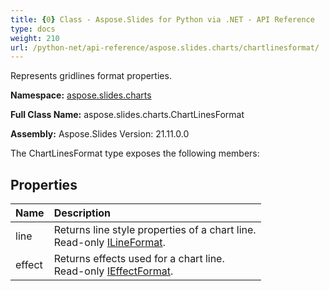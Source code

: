 ```yaml
---
title: {0} Class - Aspose.Slides for Python via .NET - API Reference
type: docs
weight: 210
url: /python-net/api-reference/aspose.slides.charts/chartlinesformat/
---
```


Represents gridlines format properties.

**Namespace:** [aspose.slides.charts](/python-net/api-reference/aspose.slides.charts/)

**Full Class Name:** aspose.slides.charts.ChartLinesFormat

**Assembly:**  Aspose.Slides Version: 21.11.0.0

The ChartLinesFormat type exposes the following members:
## **Properties**
|**Name**|**Description**|
| :- | :- |
|line|Returns line style properties of a chart line.<br/>            Read-only [ILineFormat](/python-net/api-reference/aspose.slides/ilineformat/).|
|effect|Returns effects used for a chart line.<br/>            Read-only [IEffectFormat](/python-net/api-reference/aspose.slides/ieffectformat/).|
